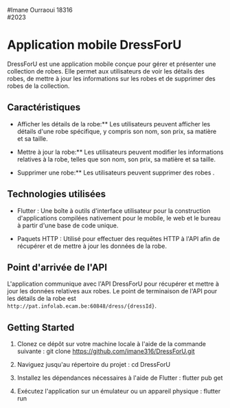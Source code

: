 #Imane Ourraoui 18316  
#2023 
# Application mobile DressForU


DressForU est une application mobile conçue pour gérer et présenter une collection de robes. Elle permet aux utilisateurs de voir les détails des robes, de mettre à jour les informations sur les robes et de supprimer des robes de la collection.

## Caractéristiques

- Afficher les détails de la robe:** Les utilisateurs peuvent afficher les détails d'une robe spécifique, y compris son nom, son prix, sa matière et sa taille.

- Mettre à jour la robe:** Les utilisateurs peuvent modifier les informations relatives à la robe, telles que son nom, son prix, sa matière et sa taille.

- Supprimer une robe:** Les utilisateurs peuvent supprimer des robes .

## Technologies utilisées

- Flutter : Une boîte à outils d'interface utilisateur pour la construction d'applications compilées nativement pour le mobile, le web et le bureau à partir d'une base de code unique.

- Paquets HTTP : Utilisé pour effectuer des requêtes HTTP à l'API afin de récupérer et de mettre à jour les données de la robe.

## Point d'arrivée de l'API

L'application communique avec l'API DressForU pour récupérer et mettre à jour les données relatives aux robes. Le point de terminaison de l'API pour les détails de la robe est `http://pat.infolab.ecam.be:60848/dress/{dressId}`.

## Getting Started
1. Clonez ce dépôt sur votre machine locale à l'aide de la commande suivante :
git clone https://github.com/imane316/DressForU.git

2. Naviguez jusqu'au répertoire du projet :
cd DressForU

3. Installez les dépendances nécessaires à l'aide de Flutter :
flutter pub get

4. Exécutez l'application sur un émulateur ou un appareil physique :
flutter run